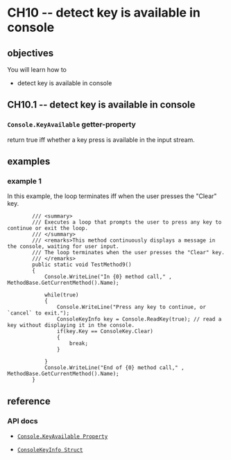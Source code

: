 # CH10 -- detect key is available in console
## objectives
You will learn how to

+ detect key is available in console

## CH10.1 -- detect key is available in console
### `Console.KeyAvailable` getter-property
return true iff whether a key press is available in the input stream.

## examples
### example 1
In this example, the loop terminates iff when the user presses the "Clear" key.

```
        /// <summary>
        /// Executes a loop that prompts the user to press any key to continue or exit the loop.
        /// </summary>
        /// <remarks>This method continuously displays a message in the console, waiting for user input.
        /// The loop terminates when the user presses the "Clear" key.
        /// </remarks>
        public static void TestMethod9()
        {
            Console.WriteLine("In {0} method call," , MethodBase.GetCurrentMethod().Name);

            while(true)
            {
                Console.WriteLine("Press any key to continue, or `cancel` to exit.");
                ConsoleKeyInfo key = Console.ReadKey(true); // read a key without displaying it in the console.
                if(key.Key == ConsoleKey.Clear)
                {
                    break;
                }

            }
            Console.WriteLine("End of {0} method call," , MethodBase.GetCurrentMethod().Name);
        }
```

## reference
### API docs
+ [`Console.KeyAvailable Property`](https://learn.microsoft.com/en-us/dotnet/api/system.console.keyavailable?view=net-8.0)

+ [`ConsoleKeyInfo Struct`](https://learn.microsoft.com/en-us/dotnet/api/system.consolekeyinfo?view=net-8.0)